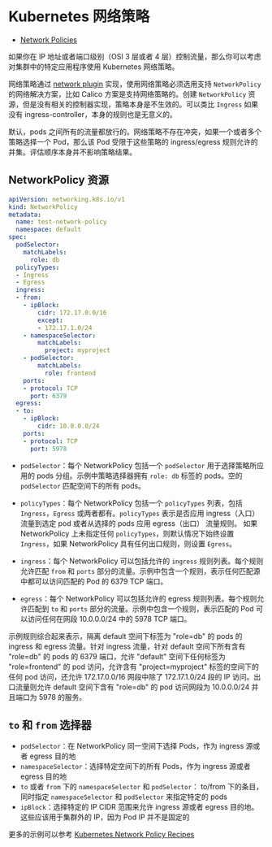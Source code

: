 # Kubernetes 网络策略

+ [Network Policies](https://kubernetes.io/docs/concepts/services-networking/network-policies/#isolated-and-non-isolated-pods)

如果你在 IP 地址或者端口级别（OSI 3 层或者 4 层）控制流量，那么你可以考虑对集群中的特定应用程序使用 Kubernetes 网络策略。

网络策略通过 [network plugin](https://kubernetes.io/docs/concepts/extend-kubernetes/compute-storage-net/network-plugins/) 实现，使用网络策略必须选用支持 `NetworkPolicy` 的网络解决方案，比如 Calico 方案是支持网络策略的。创建 `NetworkPolicy` 资源，但是没有相关的控制器实现，策略本身是不生效的。可以类比 `Ingress` 如果没有 ingress-controller，本身的规则也是无意义的。

默认，pods 之间所有的流量都放行的。网络策略不存在冲突，如果一个或者多个策略选择一个 Pod，那么该 Pod 受限于这些策略的 ingress/egress 规则允许的并集。评估顺序本身并不影响策略结果。

## NetworkPolicy 资源

``` yaml
apiVersion: networking.k8s.io/v1
kind: NetworkPolicy
metadata:
  name: test-network-policy
  namespace: default
spec:
  podSelector:
    matchLabels:
      role: db
  policyTypes:
  - Ingress
  - Egress
  ingress:
  - from:
    - ipBlock:
        cidr: 172.17.0.0/16
        except:
        - 172.17.1.0/24
    - namespaceSelector:
        matchLabels:
          project: myproject
    - podSelector:
        matchLabels:
          role: frontend
    ports:
    - protocol: TCP
      port: 6379
  egress:
  - to:
    - ipBlock:
        cidr: 10.0.0.0/24
    ports:
    - protocol: TCP
      port: 5978
```

+ `podSelector`：每个 NetworkPolicy 包括一个 `podSelector` 用于选择策略所应用的 pods 分组。示例中策略选择器拥有 `role: db` 标签的 pods。空的 `podSelector` 匹配空间下的所有 pods。

+ `policyTypes`：每个 NetworkPolicy 包括一个 `policyTypes` 列表，包括 `Ingress`，`Egress` 或两者都有。`policyTypes` 表示是否应用 ingress（入口） 流量到选定 pod 或者从选择的 pods 应用 egress（出口） 流量规则。 如果 NetworkPolicy 上未指定任何 `policyTypes`，则默认情况下始终设置 `Ingress`，如果 NetworkPolicy 具有任何出口规则，则设置 `Egress`。

+ `ingress`：每个 NetworkPolicy 可以包括允许的 `ingress` 规则列表。每个规则允许匹配 `from` 和 `ports` 部分的流量。示例中包含一个规则，表示任何匹配源中都可以访问匹配的 Pod 的 6379 TCP 端口。

+ `egress`：每个 NetworkPolicy 可以包括允许的 egress 规则列表。每个规则允许匹配到 `to` 和 `ports` 部分的流量。示例中包含一个规则，表示匹配的 Pod 可以访问任何在网段 10.0.0.0/24 中的 5978 TCP 端口。

示例规则综合起来表示，隔离 default 空间下标签为 "role=db" 的 pods 的 ingress 和 egress 流量。针对 ingress 流量，针对 default 空间下所有含有 "role=db" 的 pods 的 6379 端口，允许 "default" 空间下任何标签为 "role=frontend" 的 pod 访问，允许含有 "project=myproject" 标签的空间下的任何 pod 访问，还允许 172.17.0.0/16 网段中除了 172.17.1.0/24 段的 IP 访问。出口流量则允许 default 空间下含有 "role=db" 的 pod 访问网段为 10.0.0.0/24 并且端口为 5978 的服务。

## `to` 和 `from` 选择器

+ `podSelector`：在 NetworkPolicy 同一空间下选择 Pods，作为 ingress 源或者 egress 目的地
+ `namespaceSelector`：选择特定空间下的所有 Pods，作为 ingress 源或者 egress 目的地
+ `to` 或者 `from` 下的 `namespaceSelector` 和 `podSelector`： to/from 下的条目，同时指定 `namespaceSelector` 和 `podSelector` 来指定特定的 pods
+ `ipBlock`：选择特定的 IP CIDR 范围来允许 ingress 源或者 egress 目的地。这些应该用于集群外的 IP，因为 Pod IP 并不是固定的

更多的示例可以参考 [Kubernetes Network Policy Recipes](https://github.com/ahmetb/kubernetes-network-policy-recipes)
